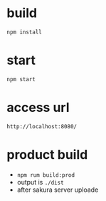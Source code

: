 # build
`npm install`

# start
`npm start`

# access url
`http://localhost:8080/`

# product build
- `npm rum build:prod`
- output is `./dist`
- after sakura server uploade
